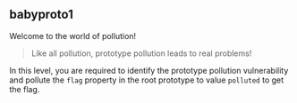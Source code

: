 ## babyproto1

Welcome to the world of pollution!

> Like all pollution, prototype pollution leads to real problems!

In this level, you are required to identify the prototype pollution vulnerability and pollute the `flag` property in the root prototype to value `polluted` to get the flag.

